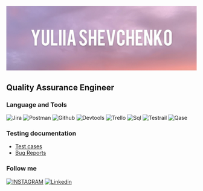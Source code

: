 ![Header](https://github.com/ys-tester/ys-tester/blob/main/assets/photo_2022-11-09_11-08-22.jpg)

## Quality Assurance Engineer

### Language and Tools

![Jira](https://img.shields.io/badge/-Jira-090909?style=for-the-badge&logo=jira&logoColor=0052cc)
![Postman](https://img.shields.io/badge/-Postman-090909?style=for-the-badge&logo=postman&logoColor=F26B3A)
![Github](https://img.shields.io/badge/-Github-090909?style=for-the-badge&logo=github&logoColor=FFFFFF)
![Devtools](https://img.shields.io/badge/-Devtools-090909?style=for-the-badge&logo=googlechrome&logoColor=FFFFF)
![Trello](https://img.shields.io/badge/-Trello-090909?style=for-the-badge&logo=trello&logoColor=0052cc)
![Sql](https://img.shields.io/badge/-SQL-090909?style=for-the-badge&logo=mysql&logoColor=FFFFFF)
![Testrail](https://img.shields.io/badge/-Testrail-090909?style=for-the-badge)
![Qase](https://img.shields.io/badge/-Qase-090909?style=for-the-badge)

### Testing documentation

- [Test cases](https://docs.google.com/document/d/1FFcWMeFE-rHHs2PxsshpXNUrREogsJ4Am34geeqa9Q4/edit?usp=sharing)
- [Bug Reports]()

### Follow me

[![INSTAGRAM](https://img.shields.io/badge/-Instagram-090909?style=for-the-badge&logo=instagram&logoColor=B4068E)](https://www.instagram.com/yuliia.shevchenko_/)
[![Linkedin](https://img.shields.io/badge/-Linkedin-090909?style=for-the-badge&logo=linkedin&logoColor=007BB6)](https://www.linkedin.com/in/yuliia-shevchenko-358671237/)
